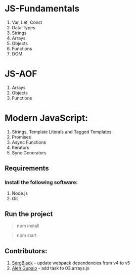# JS-Fundamentals
1. Var, Let, Const
2. Data Types
3. Strings
4. Arrays
5. Objects
6. Functions
7. DOM

# JS-AOF
1. Arrays
2. Objects
3. Functions

# Modern JavaScript: 
1. Strings, Template Literals and Tagged Templates
2. Promises
3. Async Functions
4. Iterators
5. Sync Generators

## Requirements

### Install the following software:
1. Node.js
2. Git

## Run the project
> npm install

> npm start

## Contributors: 
1. [SergBlack](https://github.com/SergBlack) - update webpack dependencies from v4 to v5
2. [Aleh Gupalo](https://gist.github.com/gupalooleg) - add task to 03.arrays.js